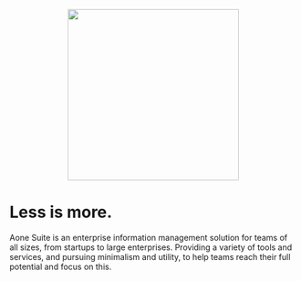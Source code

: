 <p align="center">
  <img width="300" src="../main/aonesuite.svg">
</p>

# Less is more.

Aone Suite is an enterprise information management solution for teams of all sizes,
from startups to large enterprises. Providing a variety of tools and services,
and pursuing minimalism and utility, to help teams reach their full potential and focus on this.
